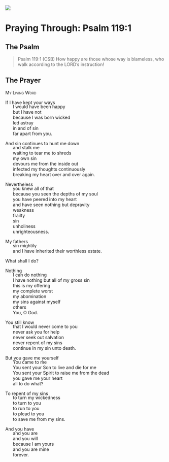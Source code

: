 <img class="intro-right" src="/images/art-paris-psalter.jpg">

<style>
  li {list-style-type: none;}
  p + ul {
    margin-top: -18px;
}
</style>

# Praying Through: Psalm 119:1

## The Psalm

>Psalm 119:1 (CSB) How happy are those whose way is blameless, who walk according to the LORD’s instruction!

## The Prayer

<div style="font-variant: small-caps;">
My Living Word
</div>

If I have kept your ways  
* I would have been happy  
* but I have not  
* because I was born wicked  
* led astray  
* in and of sin  
* far apart from you.

And sin continues to hunt me down  
* and stalk me  
* waiting to tear me to shreds  
* my own sin  
* devours me from the inside out  
* infected my thoughts continuously  
* breaking my heart over and over again.

Nevertheless  
* you knew all of that  
* because you seen the depths of my soul  
* you have peered into my heart  
* and have seen nothing but depravity  
* weakness  
* frailty  
* sin  
* unholiness  
* unrighteousness.

My fathers  
* sin mightily  
* and I have inherited their worthless estate.

What shall I do?

Nothing  
* I can do nothing  
* I have nothing but all of my gross sin  
* this is my offering  
* my complete worst  
* my abomination  
* my sins against myself  
* others  
* You, O God.

You still know  
* that I would never come to you  
* never ask you for help  
* never seek out salvation  
* never repent of my sins  
* continue in my sin unto death.

But you gave me yourself  
* You came to me  
* You sent your Son to live and die for me  
* You sent your Spirit to raise me from the dead  
* you gave me your heart  
* all to do what?

To repent of my sins  
* to turn my wickedness  
* to turn to you  
* to run to you  
* to plead to you  
* to save me from my sins.

And you have  
* and you are  
* and you will  
* because I am yours  
* and you are mine  
* forever.
